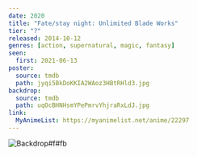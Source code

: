 ```yaml
---
date: 2020
title: "Fate/stay night: Unlimited Blade Works"
tier: "?"
released: 2014-10-12
genres: [action, supernatural, magic, fantasy]
seen:
  first: 2021-06-13
poster:
  source: tmdb
  path: jyqi5BkDoKKIA2WAoz3HBtRHld3.jpg
backdrop:
  source: tmdb
  path: uqOcBHNHsmYPePmrvYhjraRxLdJ.jpg
link:
  MyAnimeList: https://myanimelist.net/anime/22297
---
```


![Backdrop#f#fb](https://image.tmdb.org/t/p/w1280/kMK5Vx0FGppeAxqCQHTiBQEd6nm.jpg "Source: TMDB")
